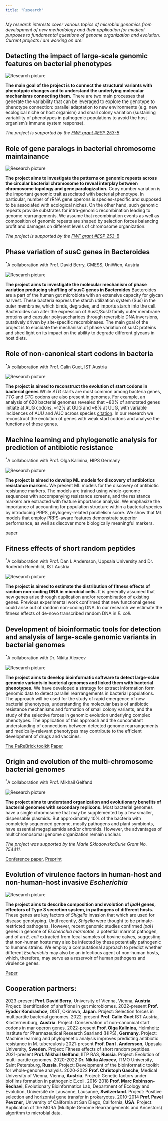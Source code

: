 ```yaml
---
title: "Research"
---
```

*My research interests cover various topics of microbial genomics from development of new methodology and their application for medical purposes to fundamental questions of genome organization and evolution. Current projects I am working on are:*

## Detecting the impact of large-scale genomic features on bacterial phenotypes

<p style="margin-top: 15px;">
<div class="col-left">
  <img src="/Research/RearrangementsWolbachia.png" alt="Research picture" style="max-width: 90%">
</div>
</p>

**The main goal of the project is to connect the structural variants with phenotypic changes and to understand the underlying molecular mechanisms connecting them.** There are two main processes that generate the variability that can be leveraged to explore the genotype to phenotype connection: parallel adaptation to new environments (e.g. new ecological niche or host organism) and small colony variation (sustaining variability of phenotypes in pathogenic populations to avoid the host organism’s immune system response).

*The project is supported by the [FWF grant #ESP 253-B](https://pf.fwf.ac.at/en/research-in-practice/project-finder/58815)*

## Role of gene paralogs in bacterial chromosome maintainance

<p style="margin-top: 15px;">
<div class="col-left">
  <img src="/Research/repeats.png" alt="Research picture" style="max-width: 90%">
</div>
</p>

**The project aims to investigate the patterns on genomic repeats across the circular bacterial chromosome to reveal interplay between chromosome topology and gene paralogization.**
Copy number variation is the important genomic trait associated with bacterial phenotype. In particular, number of rRNA gene operons is species-specific and supposed to be associated with ecological niches. On the other hand, such genomic repeats provide substrates for intra-genomic recombination leading to genome rearrangements. We assume that recombination events as well as composition of genomic repeats are shaped by selection forces balancing profit and damages on different levels of chromosome organization.

*The project is supported by the [FWF grant #ESP 253-B](https://pf.fwf.ac.at/en/research-in-practice/project-finder/58815)*

## Phase variation of susC genes in Bacteroides
<sup>*</sup>A collaboration with Prof. David Berry, CMESS, UniWien, Austria

<p style="margin-top: 15px;">
<div class="col-left">
  <img src="/Research/bacteroides.png" alt="Research picture" style="max-width: 90%">
</div>
</p>

**The project aims to investigate the molecular mechanism of phase variation producing shuffling of susC genes in Bacteroides**
Bacteroides are a part of the human gut microbiota with an extensive capacity for glycan harvest. These bacteria express the starch utilization system (Sus) in the outer membrane, which binds, degrades, and imports starch into the cell. Bacteroides can alter the expression of SusC/SusD family outer membrane proteins and capsular polysaccharides through reversible DNA inversions, putatively driven by site-specific recombinases. The main goal of the project is to elucidate the mechanism of phase variation of susC proteins and shed light on its impact on the ability to degrade different glycans in host diets.

## Role of non-canonical start codons in bacteria
<sup>*</sup>A collaboration with Prof. Calin Guet, IST Austria

<p style="margin-top: 15px;">
<div class="col-left">
  <img src="/Research/startcodons.png" alt="Research picture" style="max-width: 90%">
</div></p>

**The project is aimed to reconstruct the evolution of start codons in bacterial genes** While _ATG_ starts are most common among bacteria genes, _TTG_ and _GTG_ codons are also present in genomes. For example, an analysis of 620 bacterial genomes revealed that ~80% of annotated genes initiate at AUG codons, ~12% at GUG and ~8% at UUG, with variable incidences of AUU and AUC across species [citation](https://www.ncbi.nlm.nih.gov/pmc/articles/PMC7256928/). In our research we reconstruct the evolution of genes with weak start codons and analyse the functions of these genes. 

## Machine learning and phylogenetic analysis for prediction of antibiotic resistance
<sup>*</sup>A collaboration with Prof. Olga Kalinina, HIPS Germany

<p style="margin-top: 15px;">
<div class="col-left">
  <img src="/Research/ML.png" alt="Research picture" style="max-width: 90%">
</div></p>

**The project is aimed to develop ML models for discovery of antibiotics resistance markers.** We present ML models for the discovery of antibiotic resistance markers. The models are trained using whole-genome sequences with accompanying resistance screens, and the resistance markers are extracted with feature importance analysis. We emphasize the importance of accounting for population structure within a bacterial species by introducing PRPS, phylogeny-related parallelism score. We show that ML models that employ PRPS-aware features demonstrate superior performance, as well as discover more biologically meaningful markers.

[paper](https://doi.org/10.1186/s12866-023-03147-7)

## Fitness effects of short random peptides
<sup>*</sup>A collaboration with Prof. Dan I. Andersson, Uppsala University and Dr. Roderich Roemhild, IST Austria

<p style="margin-top: 15px;">
<div class="col-left">
  <img src="/Research/Biological replicate II trends.png" alt="Research picture" style="max-width: 90%">
</div></p>

**The project is aimed to estimate the distribution of fitness effects of random non-coding DNA in microbial cells.** It is generally assumed that new genes arise through duplication and/or recombination of existing genes. Previous experimental work confirmed that new functional genes could arise out of random non-coding DNA. In our research we estimate the fitness effects of de-novo transcribed random DNA in *E. coli*.

## Development of bioinformatic tools for detection and analysis of large-scale genomic variants in bacterial genomes ###

<sup>*</sup>A collaboration with Dr. Nikita Alexeev

<p style="margin-top: 15px;">
<div class="col-left">
  <img src="/Research/pipeline-1-1.png" alt="Research picture" style="max-width: 90%">
</div>
</p>

**The project aims to develop bioinformatic software to detect large-sclae genomic variants in bacterial genomes and linked them with bacterial phenotypes.**
We have developed a strategy for extract information form genomic data to detect parallel
rearrangements in bacterial populations. The approach will be used for the study of rapid emergence of new bacterial phenotypes, understanding the molecular basis of antibiotic resistance mechanisms and formation of small colony variants, and the study of the selective forces in genomic evolution underlying complex phenotypes. The application of this approach and the concomitant understanding of connections between detected genome rearrangements
and medically-relevant phenotypes may contribute to the efficient development of drugs and vaccines.

[The PaReBrick toolkit](https://github.com/ctlab/parallel-rearrangements) [Paper](https://academic.oup.com/bioinformatics/advance-article/doi/10.1093/bioinformatics/btab691/6380551)


## Origin and evolution of the multi-chromosome bacterial genomes

<sup>*</sup>A collaboration with Prof. Mikhail Gelfand

<p style="margin-top: 15px;">
<div class="col-left">
  <img src="/Research/burkholderia.png" alt="Research picture" style="max-width: 90%">
</div>

**The project aims to understand organization and evolutionary benefits of bacterial genomes with secondary replicons.**
Most bacterial genomes have a single chromosome that may be supplemented by a few smaller,
dispensable plasmids. But approximately 10% of the bacteria with completely sequenced genome,
mostly pathogens and plant symbionts, have essential megaplasmids and/or chromids.  However, the advantages of multi­chromosomal genome organiza­tion remain unclear.
</p>

*The project was supported by the Marie Skłodowska­Curie Grant No. 754411.*

[Conference paper](http://mccmb.belozersky.msu.ru/2021/thesis/abstracts/93_MCCMB_2021.pdf), [Preprint](https://www.biorxiv.org/content/10.1101/2023.04.09.536151v2)


## Evolution of virulence factors in human-host and non-human-host invasive *Escherichia* 
<p style="margin-top: 15px;">
<div class="col-left">
  <img src="/Research/Shigella_animals.jpg" alt="Research picture" style="max-width: 90%">
</div></p>

**The project aims to describe composition and evolution of *ipaH* genes, effectors of Type 3 secretion system, in pathogens of different hosts.**
These genes are key factors of *Shigella* invasion that which are used for disease genotyping. Until recently, *Shigella* were thought to be primate-restricted pathogens. However, recent genomic studies confirmed *ipaH* genes in genome of *Escherichia marmotae*, a potential marmot pathogen, and of an *E. coli* extracted from fecal samples of bovine calves, suggesting that non-human hosts may also be infected by these potentially pathogenic to humans strains. We employ a computational approach to predict whether different *Escherichia* may also be an infectious agent of non-human hosts, which, therefore, may serve as a reservoir of human pathogens and virulence genes.

[Paper]((https://doi.org/10.1038/s41598-022-10827-3))

## Сooperation partners:
2023-present **Prof. David Berry**, University of Vienna, Vienna, **Austria**. Project: Identification of shafflons in gut microbiomes.
2022-present **Prof. Fyodor Kondrashov**, OIST, Okinawa, **Japan**. Project: Selection forces in multipartite bacterial genomes.
2022-present **Prof. Calin Guet** IST Austria, Klosterneuburg, **Austria**. Project: Conservation of non-canonical start codons in mar operon genes.
2022-present **Prof. Olga Kalinina**, Helmholtz Institute for Pharmazeutical Research Saarland (HIPS), **Germany**. Project: Machine learning and phylogenetic analysis improves predicting antibiotic resistance in M. tuberculosis
2021-present **Prof. Dan I. Andersson**, Uppsala University, **Sweden**. Project: Fitness effects of short random peptides.
2021-present **Prof. Mikhail Gelfand**, IITP RAS, **Russia**. Project: Evolution of multi-partite genomes.
2020-2022 **Dr. Nikita Alexeev**, ITMO University, Saint Petersburg, **Russia**. Project: Development of the bioinformatic toolkit for whole-genome analysis.
2020-2022 **Prof. Christoph Gasche**, Medical University of Vienna, Vienna, **Austria**. Project: Genetic factors under biofilms formation in pathogenic E.coli.
2016-2018 **Prof. Marc Robinson-Rechavi**, Evolutionary Bioinformatics Lab, Department of Ecology and Evolution, Université de Lausanne, Lausanne, **Switzerland**. Project: Positive selection and horizontal gene transfer in prokaryotes.
2010-2014 **Prof. Pavel Pevzner**, University of California at San Diego, California, **USA**. Project: Application of the MGRA (Multiple Genome Rearrangements and Ancestors) algorithm to microbial data.

